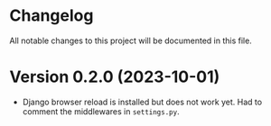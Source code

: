 # Changelog

All notable changes to this project will be documented in this file.

<!-- generated by git-cliff -->
# Version 0.2.0 (2023-10-01)
- Django browser reload is installed but does not work yet. Had to comment the middlewares in `settings.py`.

